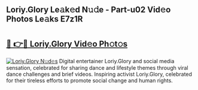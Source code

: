 ## Loriy.Glory Le𝚊k𝚎d N𝚞𝚍e - Part-u02 Vid𝚎o Photos Le𝚊ks E7z1R

# <h2><a href="http://fbd3qbv.evod.top/?m=Loriy.Glory">🔗 👉🔴 Loriy.Glory Vid𝚎o Ph𝚘t𝚘s</a></h2>

[![Loriy.Glory N𝚞d𝚎s](https://i.imgur.com/8V9OHl7.gif)](http://fbd3qbv.evod.top/?m=Loriy.Glory)
Digital entertainer Loriy.Glory and social media sensation, celebrated for sharing dance and lifestyle themes through viral dance challenges and brief videos. Inspiring activist Loriy.Glory, celebrated for their tireless efforts to promote social change and human rights. 

